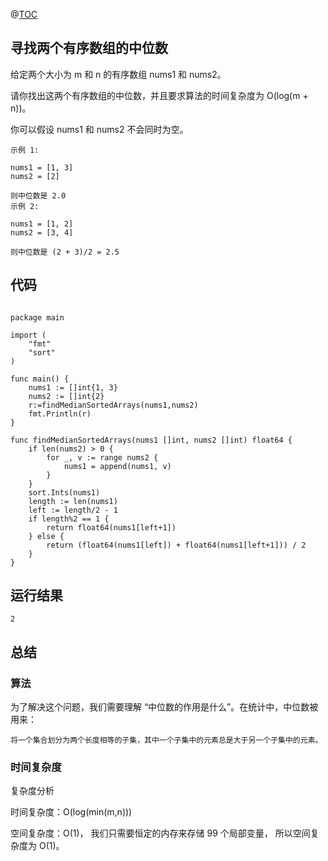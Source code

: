 @[TOC](寻找两个有序数组的中位数)

## 寻找两个有序数组的中位数

给定两个大小为 m 和 n 的有序数组 nums1 和 nums2。

请你找出这两个有序数组的中位数，并且要求算法的时间复杂度为 O(log(m + n))。

你可以假设 nums1 和 nums2 不会同时为空。




```
示例 1:

nums1 = [1, 3]
nums2 = [2]

则中位数是 2.0
示例 2:

nums1 = [1, 2]
nums2 = [3, 4]

则中位数是 (2 + 3)/2 = 2.5

```



## 代码
```text

package main

import (
	"fmt"
	"sort"
)

func main() {
	nums1 := []int{1, 3}
	nums2 := []int{2}
	r:=findMedianSortedArrays(nums1,nums2)
	fmt.Println(r)
}

func findMedianSortedArrays(nums1 []int, nums2 []int) float64 {
	if len(nums2) > 0 {
		for _, v := range nums2 {
			nums1 = append(nums1, v)
		}
	}
	sort.Ints(nums1)
	length := len(nums1)
	left := length/2 - 1
	if length%2 == 1 {
		return float64(nums1[left+1])
	} else {
		return (float64(nums1[left]) + float64(nums1[left+1])) / 2
	}
}
```


## 运行结果
```
2
```


## 总结

### 算法
为了解决这个问题，我们需要理解 “中位数的作用是什么”。在统计中，中位数被用来：
```
将一个集合划分为两个长度相等的子集，其中一个子集中的元素总是大于另一个子集中的元素。
```

### 时间复杂度

复杂度分析

时间复杂度：O(log(min(m,n)))


空间复杂度：O(1)，
我们只需要恒定的内存来存储 99 个局部变量， 所以空间复杂度为 O(1)。



